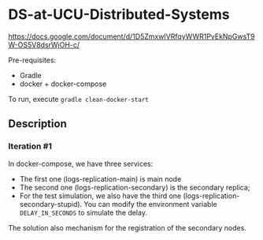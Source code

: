 # DS-at-UCU-Distributed-Systems

https://docs.google.com/document/d/1D5ZmxwIVRfqyWWR1PvEkNpGwsT9W-OS5V8dsrWjOH-c/

Pre-requisites:
- Gradle
- docker + docker-compose

To run, execute `gradle clean-docker-start`

## Description
### Iteration #1

In docker-compose, we have three services:
- The first one (logs-replication-main) is main node
- The second one (logs-replication-secondary) is the secondary replica;
- For the test simulation, we also have the third one (logs-replication-secondary-stupid). 
  You can modify the environment variable `DELAY_IN_SECONDS` to simulate the delay.

The solution also mechanism for the registration of the secondary nodes.
